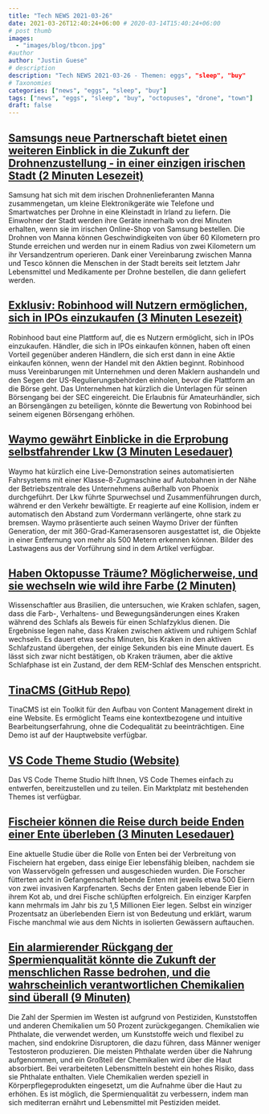 ```yaml
---
title: "Tech NEWS 2021-03-26"
date: 2021-03-26T12:40:24+06:00 # 2020-03-14T15:40:24+06:00
# post thumb
images:
  - "images/blog/tbcon.jpg"
#author
author: "Justin Guese"
# description
description: "Tech NEWS 2021-03-26 - Themen: eggs", "sleep", "buy"
# Taxonomies
categories: ["news", "eggs", "sleep", "buy"]
tags: ["news", "eggs", "sleep", "buy", "octopuses", "drone", "town"]
draft: false
---
```


## [Samsungs neue Partnerschaft bietet einen weiteren Einblick in die Zukunft der Drohnenzustellung - in einer einzigen irischen Stadt (2 Minuten Lesezeit)](https://www.theverge.com/2021/3/25/22350861/samsung-drone-delivery-manna-ireland-electronics)

 Samsung hat sich mit dem irischen Drohnenlieferanten Manna zusammengetan, um kleine Elektronikgeräte wie Telefone und Smartwatches per Drohne in eine Kleinstadt in Irland zu liefern. Die Einwohner der Stadt werden ihre Geräte innerhalb von drei Minuten erhalten, wenn sie im irischen Online-Shop von Samsung bestellen. Die Drohnen von Manna können Geschwindigkeiten von über 60 Kilometern pro Stunde erreichen und werden nur in einem Radius von zwei Kilometern um ihr Versandzentrum operieren. Dank einer Vereinbarung zwischen Manna und Tesco können die Menschen in der Stadt bereits seit letztem Jahr Lebensmittel und Medikamente per Drohne bestellen, die dann geliefert werden.

## [Exklusiv: Robinhood will Nutzern ermöglichen, sich in IPOs einzukaufen (3 Minuten Lesezeit)](https://www.reuters.com/article/us-robinhood-ipo-distribution-exclusive-idUSKBN2BH36G)

 Robinhood baut eine Plattform auf, die es Nutzern ermöglicht, sich in IPOs einzukaufen. Händler, die sich in IPOs einkaufen können, haben oft einen Vorteil gegenüber anderen Händlern, die sich erst dann in eine Aktie einkaufen können, wenn der Handel mit den Aktien beginnt. Robinhood muss Vereinbarungen mit Unternehmen und deren Maklern aushandeln und den Segen der US-Regulierungsbehörden einholen, bevor die Plattform an die Börse geht. Das Unternehmen hat kürzlich die Unterlagen für seinen Börsengang bei der SEC eingereicht. Die Erlaubnis für Amateurhändler, sich an Börsengängen zu beteiligen, könnte die Bewertung von Robinhood bei seinem eigenen Börsengang erhöhen.

## [Waymo gewährt Einblicke in die Erprobung selbstfahrender Lkw (3 Minuten Lesedauer)](https://www.ttnews.com/articles/waymo-provides-look-inside-self-driving-truck-testing)

 Waymo hat kürzlich eine Live-Demonstration seines automatisierten Fahrsystems mit einer Klasse-8-Zugmaschine auf Autobahnen in der Nähe der Betriebszentrale des Unternehmens außerhalb von Phoenix durchgeführt. Der Lkw führte Spurwechsel und Zusammenführungen durch, während er den Verkehr bewältigte. Er reagierte auf eine Kollision, indem er automatisch den Abstand zum Vordermann verlängerte, ohne stark zu bremsen. Waymo präsentierte auch seinen Waymo Driver der fünften Generation, der mit 360-Grad-Kamerasensoren ausgestattet ist, die Objekte in einer Entfernung von mehr als 500 Metern erkennen können. Bilder des Lastwagens aus der Vorführung sind in dem Artikel verfügbar.

## [Haben Oktopusse Träume? Möglicherweise, und sie wechseln wie wild ihre Farbe (2 Minuten)](https://interestingengineering.com/do-octopuses-have-dreams-shifts-color-rem-sleep)

 Wissenschaftler aus Brasilien, die untersuchen, wie Kraken schlafen, sagen, dass die Farb-, Verhaltens- und Bewegungsänderungen eines Kraken während des Schlafs als Beweis für einen Schlafzyklus dienen. Die Ergebnisse legen nahe, dass Kraken zwischen aktivem und ruhigem Schlaf wechseln. Es dauert etwa sechs Minuten, bis Kraken in den aktiven Schlafzustand übergehen, der einige Sekunden bis eine Minute dauert. Es lässt sich zwar nicht bestätigen, ob Kraken träumen, aber die aktive Schlafphase ist ein Zustand, der dem REM-Schlaf des Menschen entspricht.

## [TinaCMS (GitHub Repo)](https://github.com/tinacms/tinacms)

 TinaCMS ist ein Toolkit für den Aufbau von Content Management direkt in eine Website. Es ermöglicht Teams eine kontextbezogene und intuitive Bearbeitungserfahrung, ohne die Codequalität zu beeinträchtigen. Eine Demo ist auf der Hauptwebsite verfügbar.

## [VS Code Theme Studio (Website)](https://themes.vscode.one/)

 Das VS Code Theme Studio hilft Ihnen, VS Code Themes einfach zu entwerfen, bereitzustellen und zu teilen. Ein Marktplatz mit bestehenden Themes ist verfügbar.

## [Fischeier können die Reise durch beide Enden einer Ente überleben (3 Minuten Lesedauer)](https://www.smithsonianmag.com/smart-news/special-delivery-duck-poop-may-transport-fish-eggs-new-waters-180975230/)

 Eine aktuelle Studie über die Rolle von Enten bei der Verbreitung von Fischeiern hat ergeben, dass einige Eier lebensfähig bleiben, nachdem sie von Wasservögeln gefressen und ausgeschieden wurden. Die Forscher fütterten acht in Gefangenschaft lebende Enten mit jeweils etwa 500 Eiern von zwei invasiven Karpfenarten. Sechs der Enten gaben lebende Eier in ihrem Kot ab, und drei Fische schlüpften erfolgreich. Ein einziger Karpfen kann mehrmals im Jahr bis zu 1,5 Millionen Eier legen. Selbst ein winziger Prozentsatz an überlebenden Eiern ist von Bedeutung und erklärt, warum Fische manchmal wie aus dem Nichts in isolierten Gewässern auftauchen.

## [Ein alarmierender Rückgang der Spermienqualität könnte die Zukunft der menschlichen Rasse bedrohen, und die wahrscheinlich verantwortlichen Chemikalien sind überall (9 Minuten)](https://www.gq.com/story/shanna-swan-interview)

 Die Zahl der Spermien im Westen ist aufgrund von Pestiziden, Kunststoffen und anderen Chemikalien um 50 Prozent zurückgegangen. Chemikalien wie Phthalate, die verwendet werden, um Kunststoffe weich und flexibel zu machen, sind endokrine Disruptoren, die dazu führen, dass Männer weniger Testosteron produzieren. Die meisten Phthalate werden über die Nahrung aufgenommen, und ein Großteil der Chemikalien wird über die Haut absorbiert. Bei verarbeiteten Lebensmitteln besteht ein hohes Risiko, dass sie Phthalate enthalten. Viele Chemikalien werden speziell in Körperpflegeprodukten eingesetzt, um die Aufnahme über die Haut zu erhöhen. Es ist möglich, die Spermienqualität zu verbessern, indem man sich mediterran ernährt und Lebensmittel mit Pestiziden meidet.

